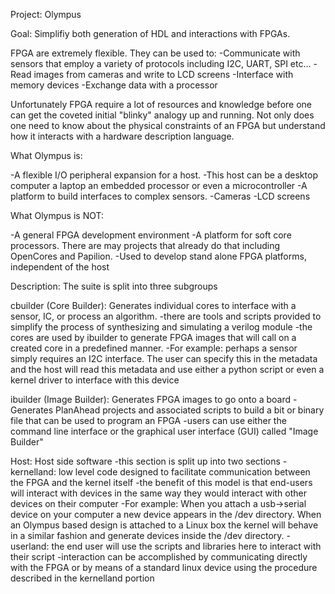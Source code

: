 Project: Olympus


Goal: Simplifiy both generation of HDL and interactions with FPGAs. 

FPGA are extremely flexible.
They can be used to:
  -Communicate with sensors that employ a variety of protocols including I2C, 
  UART, SPI etc...
  -Read images from cameras and write to LCD screens
  -Interface with memory devices
  -Exchange data with a processor

Unfortunately FPGA require a lot of resources and knowledge before one can 
get the coveted initial "blinky" analogy up and running. Not only does one 
need to know about the physical constraints of an FPGA but understand how it 
interacts with a hardware description language.


What Olympus is:

-A flexible I/O peripheral expansion for a host.
  -This host can be a desktop computer a laptop an embedded processor or 
  even a microcontroller
-A platform to build interfaces to complex sensors.
  -Cameras
  -LCD screens

What Olympus is NOT:

-A general FPGA development environment
-A platform for soft core processors. There are may projects that already
 do that including OpenCores and Papilion.
-Used to develop stand alone FPGA platforms, independent of the host


Description: The suite is split into three subgroups

cbuilder (Core Builder): Generates individual cores to interface with a 
sensor, IC, or process an algorithm.
  -there are tools and scripts provided to simplify the process of synthesizing
  and simulating a verilog module
  -the cores are used by ibuilder to generate FPGA images that will call on a 
    created core in a predefined manner.
    -For example: perhaps a sensor simply requires an I2C interface. The user
    can specify this in the metadata and the host will read this metadata and 
    use either a python script or even a kernel driver to interface with this
    device

ibuilder (Image Builder): Generates FPGA images to go onto a board
  -Generates PlanAhead projects and associated scripts to build a bit or 
  binary file that can be used to program an FPGA
  -users can use either the command line interface or the graphical user 
  interface (GUI) called "Image Builder"

Host: Host side software
  -this section is split up into two sections
    -kernelland: low level code designed to facilitate communication between 
    the FPGA and the kernel itself
      -the benefit of this model is that end-users will interact with devices
      in the same way they would interact
      with other devices on their computer
        -For example: When you attach a usb->serial device on your computer 
        a new device appears in the /dev directory. When an Olympus based 
        design is attached to a Linux box the kernel will behave in a similar
        fashion and generate devices 
        inside the /dev directory.
    -userland: the end user will use the scripts and libraries here to interact
    with their script
      -interaction can be accomplished by communicating directly with the FPGA
      or by means of a standard linux device
      using the procedure described in the kernelland portion


